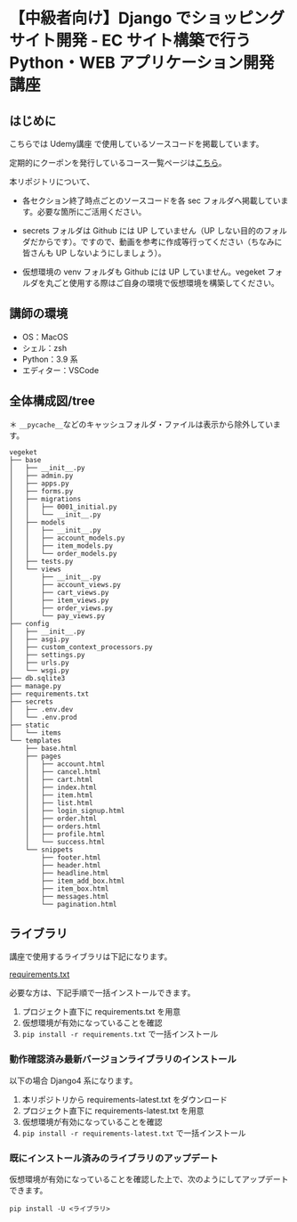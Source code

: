 # 【中級者向け】Django でショッピングサイト開発 - EC サイト構築で行う Python・WEB アプリケーション開発講座

## はじめに

こちらでは Udemy講座 で使用しているソースコードを掲載しています。

<!-- [【中級者向け】Django でショッピングサイト開発 - EC サイト構築で行う Python・WEB アプリケーション開発講座](https://www.udemy.com/course/django-ecweb-vegeket/?referralCode=47EA4C2DDB607E3500D5)-->

定期的にクーポンを発行しているコース一覧ページは[こちら](https://takux.one)。

本リポジトリについて、

- 各セクション終了時点ごとのソースコードを各 sec フォルダへ掲載しています。必要な箇所にご活用ください。

- secrets フォルダは Github には UP していません（UP しない目的のフォルダだからです）。ですので、動画を参考に作成等行ってください（ちなみに皆さんも UP しないようにしましょう）。

- 仮想環境の venv フォルダも Github には UP していません。vegeket フォルダを丸ごと使用する際はご自身の環境で仮想環境を構築してください。

## 講師の環境

- OS：MacOS
- シェル：zsh
- Python：3.9 系
- エディター：VSCode

## 全体構成図/tree

＊ `__pycache__`などのキャッシュフォルダ・ファイルは表示から除外しています。

```
vegeket
├── base
│   ├── __init__.py
│   ├── admin.py
│   ├── apps.py
│   ├── forms.py
│   ├── migrations
│   │   ├── 0001_initial.py
│   │   └── __init__.py
│   ├── models
│   │   ├── __init__.py
│   │   ├── account_models.py
│   │   ├── item_models.py
│   │   └── order_models.py
│   ├── tests.py
│   └── views
│       ├── __init__.py
│       ├── account_views.py
│       ├── cart_views.py
│       ├── item_views.py
│       ├── order_views.py
│       └── pay_views.py
├── config
│   ├── __init__.py
│   ├── asgi.py
│   ├── custom_context_processors.py
│   ├── settings.py
│   ├── urls.py
│   └── wsgi.py
├── db.sqlite3
├── manage.py
├── requirements.txt
├── secrets
│   ├── .env.dev
│   └── .env.prod
├── static
│   └── items
└── templates
    ├── base.html
    ├── pages
    │   ├── account.html
    │   ├── cancel.html
    │   ├── cart.html
    │   ├── index.html
    │   ├── item.html
    │   ├── list.html
    │   ├── login_signup.html
    │   ├── order.html
    │   ├── orders.html
    │   ├── profile.html
    │   └── success.html
    └── snippets
        ├── footer.html
        ├── header.html
        ├── headline.html
        ├── item_add_box.html
        ├── item_box.html
        ├── messages.html
        └── pagination.html
```

## ライブラリ

講座で使用するライブラリは下記になります。

[requirements.txt](https://github.com/takux/vegeket_project/blob/main/requirements.txt)


必要な方は、下記手順で一括インストールできます。

1. プロジェクト直下に requirements.txt を用意
2. 仮想環境が有効になっていることを確認
3. `pip install -r requirements.txt` で一括インストール

### 動作確認済み最新バージョンライブラリのインストール

以下の場合 Django4 系になります。

1. 本リポジトリから requirements-latest.txt をダウンロード
2. プロジェクト直下に requirements-latest.txt を用意
3. 仮想環境が有効になっていることを確認
4. `pip install -r requirements-latest.txt` で一括インストール

### 既にインストール済みのライブラリのアップデート

仮想環境が有効になっていることを確認した上で、次のようにしてアップデートできます。

```
pip install -U <ライブラリ>
```
